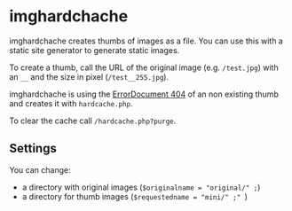# imghardchache

imghardchache creates thumbs of images as a file. You can use this with a static site generator to generate static images.

To create a thumb, call the URL of the original image (e.g. `/test.jpg`) with an `__` and the size in pixel
(`/test__255.jpg`).

imghardchache is using the [ErrorDocument 404](http://httpd.apache.org/docs/2.2/mod/core.html#ErrorDocument) of an non existing thumb and creates it with `hardcache.php`.

To clear the cache call `/hardcache.php?purge`.


## Settings

You can change:

* a directory with original images (`$originalname = "original/" ;`)
* a directory for thumb images (`$requestedname = "mini/" ;" `)
